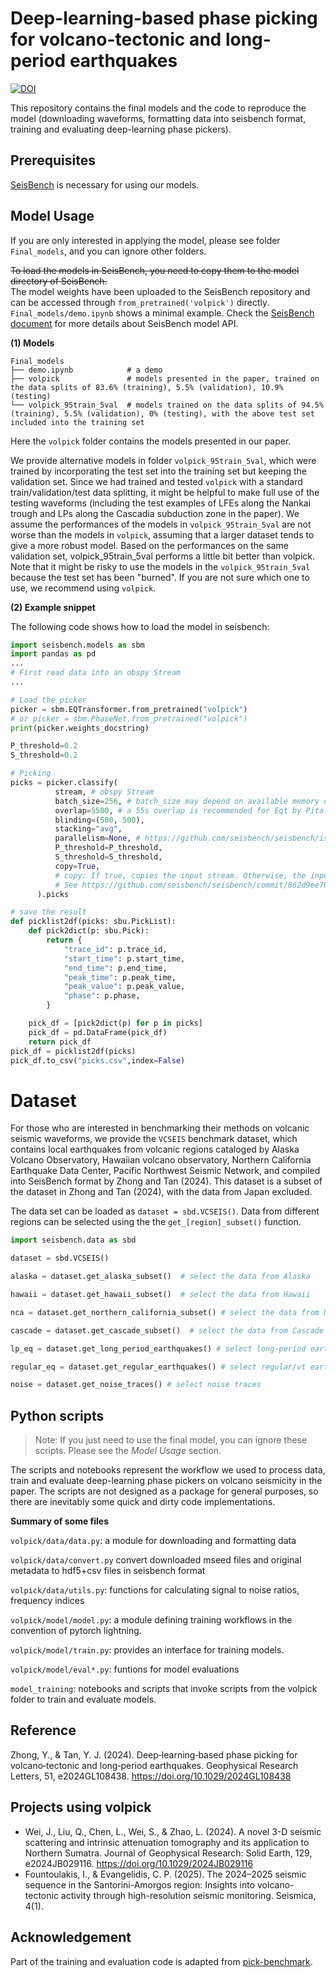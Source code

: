 # Deep-learning-based phase picking for volcano-tectonic and long-period earthquakes
[![DOI](https://zenodo.org/badge/800909138.svg)](https://zenodo.org/doi/10.5281/zenodo.11199021)

This repository contains the final models and the code to reproduce the model (downloading waveforms, formatting data into seisbench format, training and evaluating deep-learning phase pickers).

## Prerequisites
[SeisBench](https://github.com/seisbench/seisbench) is necessary for using our models.

## Model Usage
If you are only interested in applying the model, please see folder `Final_models`, and you can ignore other folders.

~~To load the models in SeisBench, you need to copy them to the model directory of SeisBench.~~  
The model weights have been uploaded to the SeisBench repository and can be accessed through `from_pretrained('volpick')` directly.  `Final_models/demo.ipynb` shows a minimal example. Check the [SeisBench document](https://seisbench.readthedocs.io/en/stable/) for more details about SeisBench model API.

**(1) Models**

```
Final_models
├── demo.ipynb            # a demo
├── volpick               # models presented in the paper, trained on the data splits of 83.6% (training), 5.5% (validation), 10.9% (testing)
└── volpick_95train_5val  # models trained on the data splits of 94.5% (training), 5.5% (validation), 0% (testing), with the above test set included into the training set
```

Here the `volpick` folder contains the models presented in our paper. 

We provide alternative models in folder `volpick_95train_5val`, which were trained by incorporating the test set into the training set but keeping the validation set. Since we had trained and tested `volpick` with a standard train/validation/test data splitting, it might be helpful to make full use of the testing waveforms (including the test examples of LFEs along the Nankai trough and LPs along the Cascadia subduction zone in the paper). We assume the performances of the models in `volpick_95train_5val` are not worse than the models in `volpick`, assuming that a larger dataset tends to give a more robust model. Based on the performances on the same validation set, volpick_95train_5val performs a little bit better than volpick. Note that it might be risky to use the models in the `volpick_95train_5val` because the test set has been "burned". If you are not sure which one to use, we recommend using `volpick`.


**(2) Example snippet**

The following code shows how to load the model in seisbench:
```python
import seisbench.models as sbm
import pandas as pd
...
# First read data into an obspy Stream
...

# Load the picker
picker = sbm.EQTransformer.from_pretrained("volpick")
# or picker = sbm.PhaseNet.from_pretrained("volpick")
print(picker.weights_docstring)

P_threshold=0.2
S_threshold=0.2

# Picking
picks = picker.classify(
          stream, # obspy Stream
          batch_size=256, # batch_size may depend on available memory on your machine
          overlap=5500, # a 55s overlap is recommended for Eqt by Pita‐Sllim et al. 2023 (https://doi.org/10.1785/0320230024)
          blinding=(500, 500),
          stacking="avg",
          parallelism=None, # https://github.com/seisbench/seisbench/issues/272
          P_threshold=P_threshold,
          S_threshold=S_threshold,
          copy=True,
          # copy: If true, copies the input stream. Otherwise, the input stream is modified in place.
          # See https://github.com/seisbench/seisbench/commit/862d9ee708c2c3e737da4e90ab3355471aa01ecf
      ).picks

# save the result
def picklist2df(picks: sbu.PickList):
    def pick2dict(p: sbu.Pick):
        return {
            "trace_id": p.trace_id,
            "start_time": p.start_time,
            "end_time": p.end_time,
            "peak_time": p.peak_time,
            "peak_value": p.peak_value,
            "phase": p.phase,
        }

    pick_df = [pick2dict(p) for p in picks]
    pick_df = pd.DataFrame(pick_df)
    return pick_df
pick_df = picklist2df(picks)
pick_df.to_csv("picks.csv",index=False)
```



# Dataset

For those who are interested in benchmarking their methods on  volcanic seismic waveforms, we provide the `VCSEIS` benchmark dataset, which contains local earthquakes from volcanic regions cataloged by Alaska Volcano Observatory, Hawaiian volcano observatory, Northern California Earthquake Data Center, Pacific Northwest Seismic Network, and compiled into SeisBench format by Zhong and Tan (2024). This dataset is a subset of the dataset in Zhong and Tan (2024), with the data from Japan excluded.

The data set can be loaded as `dataset = sbd.VCSEIS()`. Data from different regions can be selected using the the `get_[region]_subset()` function.

```python
import seisbench.data as sbd

dataset = sbd.VCSEIS()

alaska = dataset.get_alaska_subset()  # select the data from Alaska

hawaii = dataset.get_hawaii_subset()  # select the data from Hawaii

nca = dataset.get_northern_california_subset() # select the data from Northern California

cascade = dataset.get_cascade_subset()  # select the data from Cascade

lp_eq = dataset.get_long_period_earthquakes() # select long-period earthquakes

regular_eq = dataset.get_regular_earthquakes() # select regular/vt earthquakes

noise = dataset.get_noise_traces() # select noise traces
```


## Python scripts
>Note: If you just need to use the final model, you can ignore these scripts. Please see the *Model Usage* section.

The scripts and notebooks represent the workflow we used to process data, train and evaluate deep-learning phase pickers on volcano seismicity in the paper. The scripts are not designed as a package for general purposes, so there are inevitably some quick and dirty code implementations. 

**Summary of some files**

`volpick/data/data.py`: a module for downloading and formatting data

`volpick/data/convert.py` convert downloaded mseed files and original metadata to hdf5+csv files in seisbench
format

`volpick/data/utils.py`: functions for calculating signal to noise ratios, frequency indices

`volpick/model/model.py`: a module defining training workflows in the convention of pytorch lightning.

`volpick/model/train.py`: provides an interface for training models.

`volpick/model/eval*.py`: funtions for model evaluations



`model_training`: notebooks and scripts that invoke scripts from the volpick folder to train and evaluate models.

## Reference
Zhong, Y., & Tan, Y. J. (2024). Deep‐learning‐based phase picking for volcano‐tectonic and long‐period earthquakes. Geophysical Research Letters, 51, e2024GL108438. https://doi.org/10.1029/2024GL108438

## Projects using volpick
- Wei, J., Liu, Q., Chen, L., Wei, S., & Zhao, L. (2024). A novel 3-D seismic scattering and intrinsic attenuation tomography and its application to Northern Sumatra. Journal of Geophysical Research: Solid Earth, 129, e2024JB029116. https://doi.org/10.1029/2024JB029116
- Fountoulakis, I., & Evangelidis, C. P. (2025). The 2024–2025 seismic sequence in the Santorini-Amorgos region: Insights into volcano-tectonic activity through high-resolution seismic monitoring. Seismica, 4(1).

## Acknowledgement
Part of the training and evaluation code is adapted from [pick-benchmark](https://github.com/seisbench/pick-benchmark).

